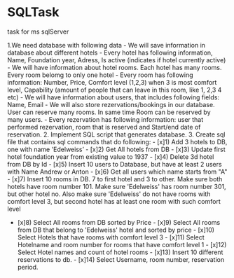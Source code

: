 # SQLTask
task for ms sqlServer


1.We need database with following data
    - We will save information in database about different hotels
    - Every hotel has following information, Name, Foundation year, Adress, Is active (indicates if hotel currently active)
    - We will have information about hotel rooms. Each hotel has many rooms. Every room belomg to only one hotel
    - Every room has following information: Number, Price, Comfort level (1,2,3) when 3 is most comfort level, Capability (amount of people that can leave in this room, like 1, 2,3 4 etc)
    - We will have information about users, that includes following fields: Name, Email
    - We will also store rezervations/bookings in our database. User can reserve many rooms. In same time Room can be reserved by many users.
    - Every rezervation has following information: user that performed rezervation, room that is reserved and Start/end date of reservation.
2. Implement SQL script that generates database.
3. Create sql file that contains sql commands that do following:
    - [x]1) Add 3 hotels to DB, one with name 'Edelweiss’
    - [x]2) Get All hotels from DB
    - [x]3) Update first hotel foundation year from existing value to 1937
    - [x]4) Delete 3d hotel from DB by Id
    - [x]5) Insert 10 users to Database, but have at least 2 users with Name Andrew or Anton
    - [x]6) Get all users which name starts from "A"
    - [x]7) Insert 10 rooms in DB. 7 to first hotel and 3 to other. Make sure both hotels have room number 101. Make sure 'Edelweiss' has room number 301, but other hotel no. Also make sure 'Edelweiss' do not have rooms with comfort level 3, but second hotel has at least one room with such comfort level
   - [x]8) Select All rooms from DB sorted by Price
    - [x]9) Select All rooms from DB that belong to 'Edelweiss' hotel and sorted by price
    - [x]10) Select Hotels that have rooms with comfort level 3
    - [x]11) Select Hotelname and room number for rooms that have comfort level 1
    - [x]12) Select Hotel names and count of hotel rooms
    - [x]13) Insert 10 different reservations to db.
    - [x]14) Select Username, room number, reservation period.
